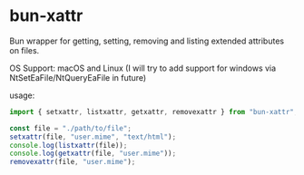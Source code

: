 # bun-xattr

Bun wrapper for getting, setting, removing and listing extended attributes on files.

OS Support: macOS and Linux (I will try to add support for windows via NtSetEaFile/NtQueryEaFile in future)

usage:

```typescript
import { setxattr, listxattr, getxattr, removexattr } from "bun-xattr";

const file = "./path/to/file";
setxattr(file, "user.mime", "text/html");
console.log(listxattr(file));
console.log(getxattr(file, "user.mime"));
removexattr(file, "user.mime");
```